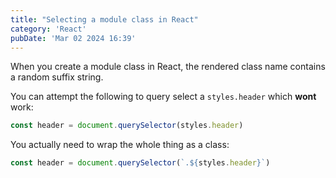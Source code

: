 ```yaml
---
title: "Selecting a module class in React"
category: 'React'
pubDate: 'Mar 02 2024 16:39'
---
```



When you create a module class in React, the rendered class name contains a random suffix string.

You can attempt the following to query select a `styles.header` which **wont** work:

```jsx
const header = document.querySelector(styles.header)
```

You actually need to wrap the whole thing as a class:

```jsx
const header = document.querySelector(`.${styles.header}`)
```
